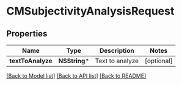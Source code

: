 # CMSubjectivityAnalysisRequest

## Properties
Name | Type | Description | Notes
------------ | ------------- | ------------- | -------------
**textToAnalyze** | **NSString*** | Text to analyze | [optional] 

[[Back to Model list]](../README.md#documentation-for-models) [[Back to API list]](../README.md#documentation-for-api-endpoints) [[Back to README]](../README.md)


